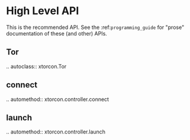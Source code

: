 High Level API
==============

This is the recommended API. See the :ref:`programming_guide` for
"prose" documentation of these (and other) APIs.


Tor
---
.. autoclass:: xtorcon.Tor


connect
-------

.. automethod:: xtorcon.controller.connect


launch
------

.. automethod:: xtorcon.controller.launch
